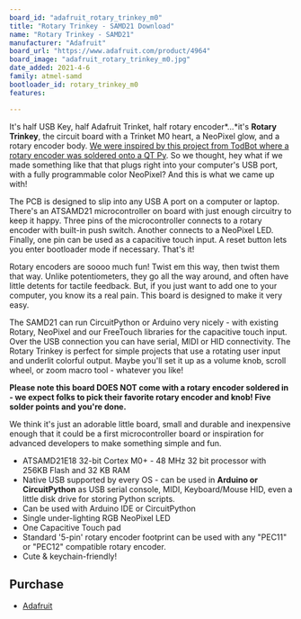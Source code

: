 ```yaml
---
board_id: "adafruit_rotary_trinkey_m0"
title: "Rotary Trinkey - SAMD21 Download"
name: "Rotary Trinkey - SAMD21"
manufacturer: "Adafruit"
board_url: "https://www.adafruit.com/product/4964"
board_image: "adafruit_rotary_trinkey_m0.jpg"
date_added: 2021-4-6
family: atmel-samd
bootloader_id: rotary_trinkey_m0
features:

---
```


It's half USB Key, half Adafruit Trinket, half rotary encoder*...*it's **Rotary Trinkey**, the circuit board with a Trinket M0 heart, a NeoPixel glow, and a rotary encoder body. [We were inspired by this project from TodBot where a rotary encoder was soldered onto a QT Py](https://twitter.com/todbot/status/1365107469345648643). So we thought, hey what if we made something like that that plugs right into your computer's USB port, with a fully programmable color NeoPixel? And this is what we came up with!

The PCB is designed to slip into any USB A port on a computer or laptop. There's an ATSAMD21 microcontroller on board with just enough circuitry to keep it happy. Three pins of the microcontroller connects to a rotary encoder with built-in push switch. Another connects to a NeoPixel LED. Finally, one pin can be used as a capacitive touch input. A reset button lets you enter bootloader mode if necessary. That's it!

Rotary encoders are soooo much fun! Twist em this way, then twist them that way. Unlike potentiometers, they go all the way around, and often have little detents for tactile feedback. But, if you just want to add one to your computer, you know its a real pain. This board is designed to make it very easy.

The SAMD21 can run CircuitPython or Arduino very nicely - with existing Rotary, NeoPixel and our FreeTouch libraries for the capacitive touch input. Over the USB connection you can have serial, MIDI or HID connectivity. The Rotary Trinkey is perfect for simple projects that use a rotating user input and underlit colorful output. Maybe you'll set it up as a volume knob, scroll wheel, or zoom macro tool - whatever you like!

**Please note this board DOES NOT come with a rotary encoder soldered in - we expect folks to pick their favorite rotary encoder and knob! Five solder points and you're done.**

We think it's just an adorable little board, small and durable and inexpensive enough that it could be a first microcontroller board or inspiration for advanced developers to make something simple and fun.

- ATSAMD21E18 32-bit Cortex M0+ - 48 MHz 32 bit processor with 256KB Flash and 32 KB RAM
- Native USB supported by every OS - can be used in **Arduino or CircuitPython** as USB serial console, MIDI, Keyboard/Mouse HID, even a little disk drive for storing Python scripts.
- Can be used with Arduino IDE or CircuitPython
- Single under-lighting RGB NeoPixel LED
- One Capacitive Touch pad
- Standard '5-pin' rotary encoder footprint can be used with any "PEC11" or "PEC12" compatible rotary encoder.
- Cute & keychain-friendly!

## Purchase

* [Adafruit](https://www.adafruit.com/product/4964)
